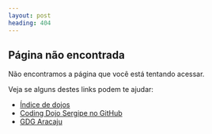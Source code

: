 ```yaml
---
layout: post
heading: 404
---
```

## Página não encontrada

Não encontramos a página que você está tentando acessar.

Veja se alguns destes links podem te ajudar:

- [Índice de dojos](http://dojo-se.github.io/dojos/)
- [Coding Dojo Sergipe no GitHub](http://github.com/dojo-se/)
- [GDG Aracaju](http://gdgaracaju.com.br/)